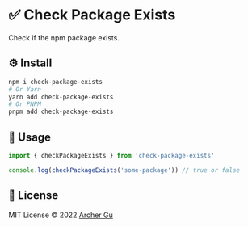 # ✅ Check Package Exists

Check if the npm package exists.

## ⚙️ Install

```bash
npm i check-package-exists
# Or Yarn
yarn add check-package-exists
# Or PNPM
pnpm add check-package-exists
```

## 📖 Usage

```ts
import { checkPackageExists } from 'check-package-exists'

console.log(checkPackageExists('some-package')) // true or false
```

## 📄 License

MIT License © 2022 [Archer Gu](https://github.com/archergu)